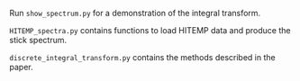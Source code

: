 Run `show_spectrum.py` for a demonstration of the integral transform.

`HITEMP_spectra.py` contains functions to load HITEMP data and produce the stick spectrum.

`discrete_integral_transform.py` contains the methods described in the paper.
